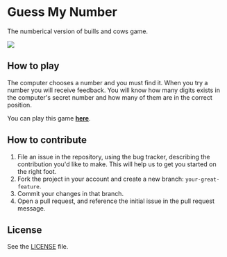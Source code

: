 Guess My Number
===============
The numberical version of buills and cows game.

[![]([2])][1]

## How to play
The computer chooses a number and you must find it. When you try a number you
will receive feedback. You will know how many digits exists in the computer's
secret number and how many of them are in the correct position.

You can play this game [**here**][1].

## How to contribute
1. File an issue in the repository, using the bug tracker, describing the
   contribution you'd like to make. This will help us to get you started on the
   right foot.
2. Fork the project in your account and create a new branch:
   `your-great-feature`.
3. Commit your changes in that branch.
4. Open a pull request, and reference the initial issue in the pull request
   message.

## License
See the [LICENSE](./LICENSE) file.

  [1]: http://ghitab.github.io/guess-my-number
  [2]: http://i.imgur.com/vfsRtCY.jpg

